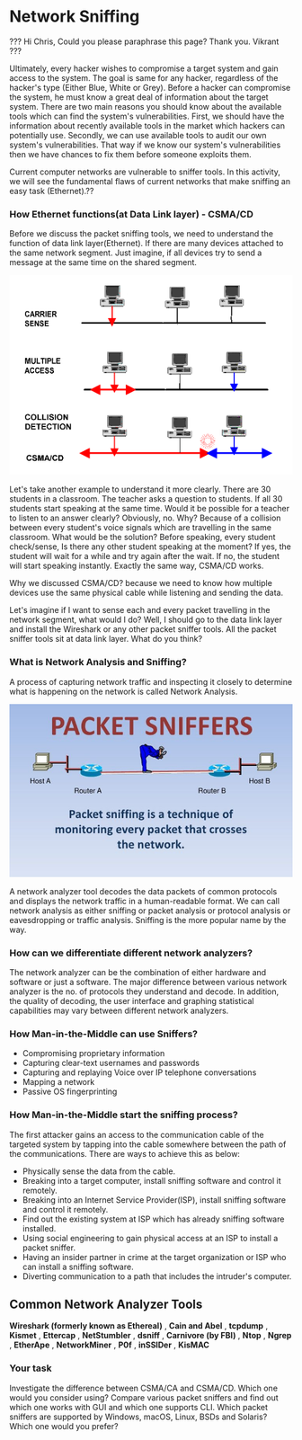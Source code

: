 # Network Sniffing

???
Hi Chris, Could you please paraphrase this page? 
Thank you. 
Vikrant   
???


Ultimately, every hacker wishes to compromise a target system and gain access to the system. The goal is same for any hacker, regardless of the hacker's type (Either Blue, White or Grey). Before a hacker can compromise the system, he must know a great deal of information about the target system. There are two main reasons you should know about the available tools which can find the system's vulnerabilities. First, we should have the information about recently available tools in the market which hackers can potentially use. Secondly, we can use available tools to audit our own system's vulnerabilities. That way if we know our system's vulnerabilities then we have chances to fix them before someone exploits them.

Current computer networks are vulnerable to sniffer
tools. In this activity, we will see the fundamental
flaws of current networks that make sniffing an
easy task (Ethernet).??

### How Ethernet functions(at Data Link layer) - CSMA/CD

Before we discuss the packet sniffing tools, we need to understand the function of data link layer(Ethernet). If there are many devices attached to the same network segment. Just imagine, if all devices try to send a message at the same time on the shared segment.

![GitHub Logo](./images/CSMA-CD.gif)
<!--- (source: http://pharoah-net.blogspot.com.au/2011/12/logical-topology.html -->

Let's take another example to understand it more clearly. There are 30 students in a classroom. The teacher asks a question to students. If all 30 students start speaking at the same time. Would it be possible for a teacher to listen to an answer clearly? Obviously, no. Why? Because of a collision between every student's voice signals which are travelling in the same classroom. What would be the solution? Before speaking, every student check/sense, Is there any other student speaking at the moment? If yes, the student will wait for a while and try again after the wait. If no, the student will start speaking instantly. Exactly the same way, CSMA/CD works.

Why we discussed CSMA/CD? because we need to know how multiple devices use the same physical cable while listening and sending the data.

Let's imagine if I want to sense each and every packet travelling in the network segment, what would I do? Well, I should go to the data link layer and install the Wireshark or any other packet sniffer tools. All the packet sniffer tools sit at data link layer. What do you think?

### What is Network Analysis and Sniffing?

A process of capturing network traffic and inspecting it closely to determine what is happening on the network is called Network Analysis. 

![GitHub Logo](./images/packet-sniffing.jpg)
<!--- (source: https://i0.wp.com/latesthackingnews.com/wp-content/uploads/2017/08/Packet-sniffing.jpg?resize=728%2C445&ssl=1
 -->

A network analyzer tool decodes the data packets of common protocols and displays the network traffic in a human-readable format. We can call network analysis as either sniffing or packet analysis or protocol analysis or eavesdropping or traffic analysis. Sniffing is the more popular name by the way.

### How can we differentiate different network analyzers?

The network analyzer can be the combination of either hardware and software or just a software. The major difference between various network analyzer is the no. of protocols they understand and decode. In addition, the quality of decoding, the user interface and graphing statistical capabilities may vary between different network analyzers.

### How Man-in-the-Middle can use Sniffers?
* Compromising proprietary information
* Capturing clear-text usernames and passwords
* Capturing and replaying Voice over IP telephone conversations
* Mapping a network
* Passive OS fingerprinting

### How Man-in-the-Middle start the sniffing process?
The first attacker gains an access to the communication cable of the targeted system by tapping into the cable somewhere between the path of the communications. There are ways to achieve this as below:
* Physically sense the data from the cable.
* Breaking into a target computer, install sniffing software and control it remotely.
* Breaking into an Internet Service Provider(ISP), install sniffing software and control it remotely.
* Find out the existing system at ISP which has already sniffing software installed.
* Using social engineering to gain physical access at an ISP to install a packet sniffer.
* Having an insider partner in crime at the target organization or ISP who can install a sniffing software.
* Diverting communication to a path that includes the intruder's computer.

## Common Network Analyzer Tools
**Wireshark (formerly known as Ethereal)** , **Cain and Abel** , **tcpdump** , **Kismet** , **Ettercap** , **NetStumbler** , **dsniff** , **Carnivore (by FBI)** , **Ntop** , **Ngrep** , **EtherApe** , **NetworkMiner** , **P0f** , **inSSIDer** , **KisMAC**

### Your task
Investigate the difference between CSMA/CA and CSMA/CD. Which one would you consider using? Compare various packet sniffers and find out which one works with GUI and which one supports CLI. Which packet sniffers are supported by Windows, macOS, Linux, BSDs and Solaris? Which one would you prefer?